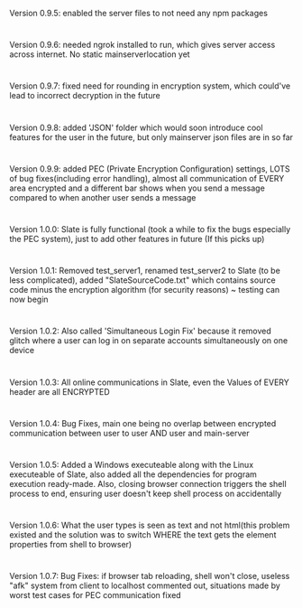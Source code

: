 Version 0.9.5: enabled the server files to not need any npm packages
#
Version 0.9.6: needed ngrok installed to run, which gives server access across internet. No static mainserverlocation yet
#
Version 0.9.7: fixed need for rounding in encryption system, which could've lead to incorrect decryption in the future
#
Version 0.9.8: added 'JSON' folder which would soon introduce cool features for the user in the future, but only mainserver json files are in so far
#
Version 0.9.9: added PEC (Private Encryption Configuration) settings, LOTS of bug fixes(including error handling), almost all communication of EVERY area encrypted and a different bar shows when you send a message compared to when another user sends a message
#
Version 1.0.0: Slate is fully functional (took a while to fix the bugs especially the PEC system), just to add other features in future (If this picks up)
#
Version 1.0.1: Removed test_server1, renamed test_server2 to Slate (to be less complicated), added "SlateSourceCode.txt" which contains source code minus the encryption algorithm (for security reasons) ~ testing can now begin
#
Version 1.0.2: Also called 'Simultaneous Login Fix' because it removed glitch where a user can log in on separate accounts simultaneously on one device
#
Version 1.0.3: All online communications in Slate, even the Values of EVERY header are all ENCRYPTED
#
Version 1.0.4: Bug Fixes, main one being no overlap between encrypted communication between user to user AND user and main-server
#
Version 1.0.5: Added a Windows executeable along with the Linux executeable of Slate, also added all the dependencies for program execution ready-made. Also, closing browser connection triggers the shell process to end, ensuring user doesn't keep shell process on accidentally
#
Version 1.0.6: What the user types is seen as text and not html(this problem existed and the solution was to switch WHERE the text gets the element properties from shell to browser)
#
Version 1.0.7: Bug Fixes: if browser tab reloading, shell won't close, useless "afk" system from client to localhost commented out, situations made by worst test cases for PEC communication fixed

